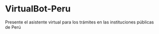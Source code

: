 # VirtualBot-Peru
 Presente el asistente virtual para los trámites en las instituciones públicas de Perú
